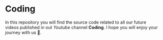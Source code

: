 # Coding

In this repository you will find the source code related to all our future videos published in out *Youtube* channel **Coding**.
I hope you will enjoy your journey with us 🙂.

